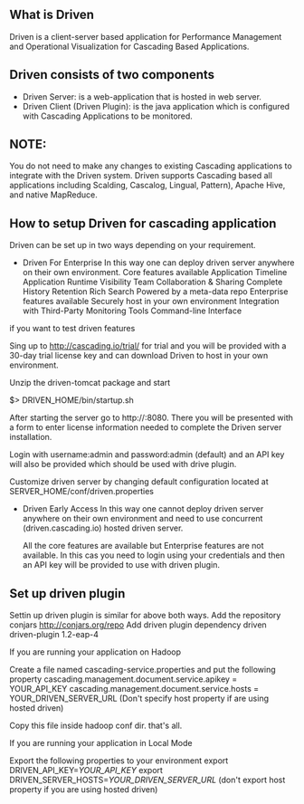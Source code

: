 What is Driven
--------------
Driven is a client-server based application for Performance Management
and Operational Visualization for Cascading Based Applications.

Driven consists of two components
---------------------------------
- Driven Server: is a web-application that is hosted in web server.
- Driven Client (Driven Plugin): is the java application which is configured
  with Cascading Applications to be monitored.

NOTE:
------
You do not need to make any changes to existing Cascading applications to integrate
with the Driven system. Driven supports Cascading based all applications including
Scalding, Cascalog, Lingual, Pattern), Apache Hive, and native MapReduce.

How to setup Driven for cascading application
---------------------------------------------
Driven can be set up in two ways depending on your requirement.
- Driven For Enterprise
  In this way one can deploy driven server anywhere on their own environment.
  Core features available
    Application Timeline
    Application Runtime Visibility
    Team Collaboration & Sharing
    Complete History Retention
    Rich Search
    Powered by a meta-data repo
  Enterprise features available
    Securely host in your own environment
    Integration with Third-Party Monitoring Tools
    Command-line Interface

if you want to test driven features

Sing up to http://cascading.io/trial/ for trial and you will be provided
with a 30-day trial license key and can download Driven to host
in your own environment.

Unzip the driven-tomcat package and start

$> DRIVEN_HOME/bin/startup.sh

After starting the server go to http://<hostname>:8080.
There you will be presented with a form to enter license information
needed to complete the Driven server installation.

Login with username:admin and password:admin (default)
and an API key will also be provided which should be used with drive plugin.

Customize driven server by changing default configuration located at
SERVER_HOME/conf/driven.properties


- Driven Early Access
  In this way one cannot deploy driven server anywhere on their own
  environment and need to use concurrent (driven.cascading.io) hosted driven server.

  All the core features are available but Enterprise features are not
  available.
  In this cas you need to login using your credentials and then an API key will be
  provided to use with driven plugin.

Set up driven plugin
--------------------
Settin up driven plugin is similar for above both ways.
Add the repository
<repository>
  <id>conjars</id>
  <url>http://conjars.org/repo</url>
</repository>
Add driven plugin dependency
<dependency>
   <groupId>driven</groupId>
   <artifactId>driven-plugin</artifactId>
   <version>1.2-eap-4</version>
</dependency>

If you are running your application on Hadoop

Create a file named cascading-service.properties and put the following property
cascading.management.document.service.apikey = YOUR_API_KEY
cascading.management.document.service.hosts = YOUR_DRIVEN_SERVER_URL
(Don't specify host property if are using hosted driven)

Copy this file inside hadoop conf dir. that's all.

If you are running your application in Local Mode

Export the following properties to your environment
export DRIVEN_API_KEY=_YOUR_API_KEY_
export DRIVEN_SERVER_HOSTS=_YOUR_DRIVEN_SERVER_URL_
(don't export host property if you are using hosted driven)












